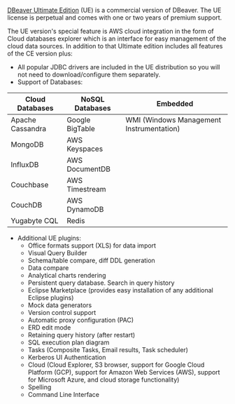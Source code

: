 <a href="https://dbeaver.com/dbeaver-ultimate/">DBeaver Ultimate Edition</a> (UE) is a commercial version of DBeaver. The UE license is perpetual and comes with one or two years of premium support.  

The UE version's special feature is AWS cloud integration in the form of Cloud databases explorer which is an interface
for easy management of the cloud data sources. In addition to that Ultimate edition includes all features of the CE
version plus:

- All popular JDBC drivers are included in the UE distribution so you will not need to download/configure them
  separately.
- Support of Databases:

 Cloud Databases  | NoSQL Databases | Embedded                                 
------------------|-----------------|------------------------------------------
 Apache Cassandra | Google BigTable | WMI (Windows Management Instrumentation) 
 MongoDB          | AWS Keyspaces   
 InfluxDB         | AWS DocumentDB  
 Couchbase        | AWS Timestream  
 CouchDB          | AWS DynamoDB    
 Yugabyte CQL     | Redis

- Additional UE plugins:
  - Office formats support (XLS) for data import
  - Visual Query Builder
  - Schema/table compare, diff DDL generation
  - Data compare
  - Analytical charts rendering
  - Persistent query database. Search in query history
  - Eclipse Marketplace (provides easy installation of any additional Eclipse plugins)
  - Mock data generators
  - Version control support
  - Automatic proxy configuration (PAC)
  - ERD edit mode 
  - Retaining query history (after restart)
  - SQL execution plan diagram
  - Tasks (Composite Tasks, Email results, Task scheduler)
  - Kerberos UI Authentication
  - Cloud (Cloud Explorer, S3 browser, support for Google Cloud Platform (GCP), support for Amazon Web Services (AWS), support for Microsoft Azure, and cloud storage functionality)
  - Spelling
  - Command Line Interface